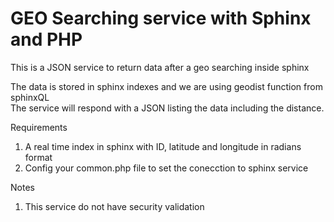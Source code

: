 GEO Searching service with Sphinx and PHP  
===========

This is a JSON service to return data after a geo searching inside sphinx  

The data is stored in sphinx indexes and we are using geodist function from sphinxQL  
The service will respond with a JSON listing the data including the distance.  

Requirements  
1. A real time index in sphinx with ID, latitude and longitude in radians format  
2. Config your common.php file to set the conecction to sphinx service  

Notes  
1. This service do not have security validation  
